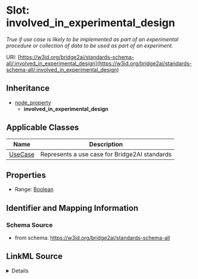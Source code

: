 # Slot: involved_in_experimental_design
_True if use case is likely to be implemented as part of an experimental procedure or collection of data to be used as part of an experiment._


URI: [https://w3id.org/bridge2ai/standards-schema-all/:involved_in_experimental_design](https://w3id.org/bridge2ai/standards-schema-all/:involved_in_experimental_design)




## Inheritance

* [node_property](node_property.md)
    * **involved_in_experimental_design**





## Applicable Classes

| Name | Description |
| --- | --- |
[UseCase](UseCase.md) | Represents a use case for Bridge2AI standards






## Properties

* Range: [Boolean](Boolean.md)







## Identifier and Mapping Information







### Schema Source


* from schema: https://w3id.org/bridge2ai/standards-schema-all




## LinkML Source

<details>
```yaml
name: involved_in_experimental_design
description: True if use case is likely to be implemented as part of an experimental
  procedure or collection of data to be used as part of an experiment.
from_schema: https://w3id.org/bridge2ai/standards-schema-all
rank: 1000
is_a: node property
domain: NamedThing
alias: involved_in_experimental_design
domain_of:
- UseCase
range: boolean

```
</details>